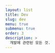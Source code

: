 ```yaml
---
layout: list
title: Dev
slug: dev
menu: true
submenu: true
order: 3
description: >
  개발에 관련된 모든 것.  
---
```


